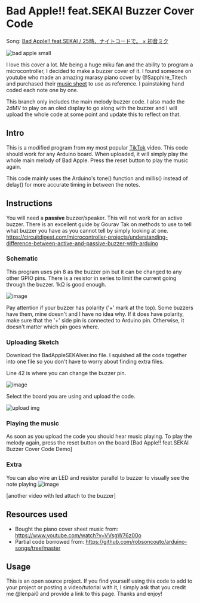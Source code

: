 # Bad Apple!! feat.SEKAI Buzzer Cover Code

Song: [Bad Apple!! feat.SEKAI / 25時、ナイトコードで。 × 初音ミク](https://www.youtube.com/watch?v=v-fc1zv31zE)

![bad apple small](https://github.com/user-attachments/assets/0cd2797c-ee32-4ac6-9cf4-b14e79e745a7)

I love this cover a lot. Me being a huge miku fan and the ability to program a microcontroller, I decided to make a buzzer cover of it. I found someone on youtube who made an amazing marasy piano cover by @Sapphire_Titech and purchased their [music sheet](https://musashititech18.booth.pm/items/5874309) to use as reference. I painstaking hand coded each note one by one.

This branch only includes the main melody buzzer code. I also made the 2dMV to play on an oled display to go along with the buzzer and I will upload the whole code at some point and update this to reflect on that. 

## Intro

This is a modified program from my most popular [TikTok](https://www.tiktok.com/@lenpai0/video/7463351523045690630) video. This code should work for any Arduino board. When uploaded, it will simply play the whole main melody of Bad Apple. Press the reset button to play the music again.

This code mainly uses the Arduino's tone() function and millis() instead of delay() for more accurate timing in between the notes.

## Instructions
You will need a **passive** buzzer/speaker. This will not work for an active buzzer. There is an excellent guide by Gourav Tak on methods to use to tell what buzzer you have as you cannot tell by simply looking at one. https://circuitdigest.com/microcontroller-projects/understanding-difference-between-active-and-passive-buzzer-with-arduino

### Schematic 
This program uses pin 8 as the buzzer pin but it can be changed to any other GPIO pins. There is a resistor in series to limit the current going through the buzzer. 1kΩ is good enough.

![image](https://github.com/user-attachments/assets/d1a5fd0b-2071-45e7-b3b1-33bd92948a3a)

Pay attention if your buzzer has polarity ('+' mark at the top). Some buzzers have them, mine doesn't and I have no idea why. If it does have polarity, make sure that the '+' side pin is connected to Arduino pin. Otherwise, it doesn't matter which pin goes where.

### Uploading Sketch
Download the BadAppleSEKAIver.ino file. I squished all the code together into one file so you don't have to worry about finding extra files. 

Line 42 is where you can change the buzzer pin.

![image](https://github.com/user-attachments/assets/9a329538-c119-45f3-aca4-f7b604e8226d)

Select the board you are using and upload the code. 

![upload img](https://github.com/user-attachments/assets/bd9fcec6-3323-4015-bd55-576d37b8302f)

### Playing the music
As soon as you upload the code you should hear music playing. To play the melody again, press the reset button on the board
[Bad Apple!! feat.SEKAI Buzzer Cover Code Demo]

### Extra
You can also wire an LED and resistor parallel to buzzer to visually see the note playing
![image](https://github.com/user-attachments/assets/7477a227-0d0c-40a9-8918-f073a09f5d4d)

[another video with led attach to the buzzer]
## Resources used
* Bought the piano cover sheet music from: https://www.youtube.com/watch?v=VVsgW76z00o
* Partial code borrowed from: https://github.com/robsoncouto/arduino-songs/tree/master

## Usage
This is an open source project. If you find yourself using this code to add to your project or posting a video/tutorial with it, I simply ask that you credit me @lenpai0 and provide a link to this page. Thanks and enjoy!
